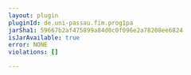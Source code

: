 ```yaml
---
layout: plugin
pluginId: de.uni-passau.fim.prog1pa
jarSha1: 59667b2af475899a84d0c0f096e2a78208ee6824
isJarAvailable: true
error: NONE
violations: []

---
```


